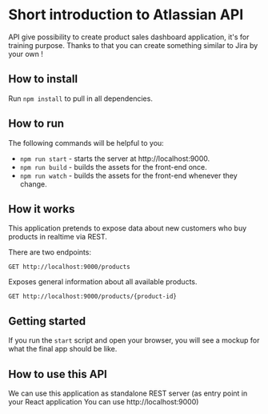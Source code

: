 # Short introduction to Atlassian API 

API give possibility to create product sales dashboard application, it's for training purpose.
Thanks to that you can create something similar to Jira by your own !

## How to install

Run `npm install` to pull in all dependencies.

## How to run

The following commands will be helpful to you:

- `npm run start` - starts the server at http://localhost:9000.
- `npm run build` - builds the assets for the front-end once.
- `npm run watch` - builds the assets for the front-end whenever they change.

## How it works

This application pretends to expose data about new customers who buy products in realtime via REST.

There are two endpoints:

```
GET http://localhost:9000/products
```

Exposes general information about all available products.

```
GET http://localhost:9000/products/{product-id}
```

## Getting started

If you run the `start` script and open your browser, you will see a mockup for what the final app should be like.

## How to use this API 

We can use this application as standalone REST server (as entry point in your React application You can use http://localhost:9000)

